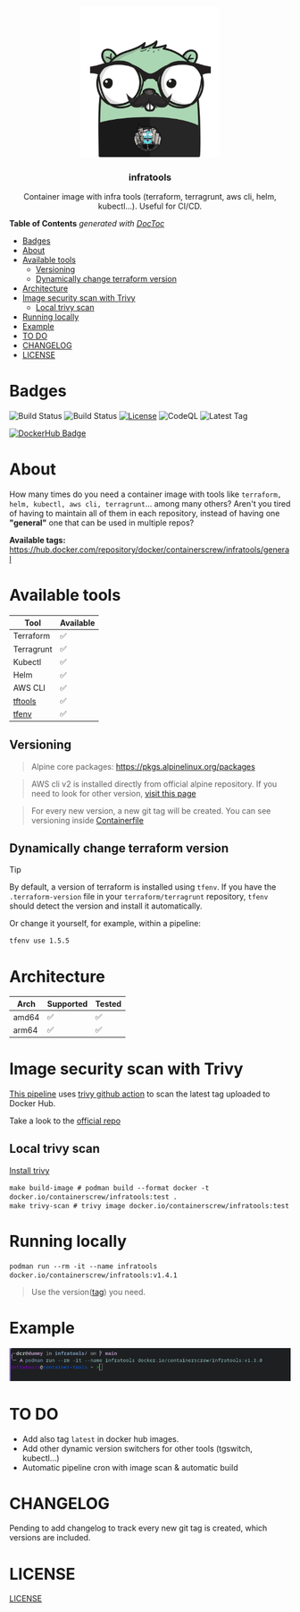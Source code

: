 <p align="center" >
    <img src="logo.png" alt="logo" width="250"/>
<h3 align="center">infratools</h3>
<p align="center">Container image with infra tools (terraform, terragrunt, aws cli, helm, kubectl...). Useful for CI/CD.</p>
</p>

<!-- START doctoc generated TOC please keep comment here to allow auto update -->
<!-- DON'T EDIT THIS SECTION, INSTEAD RE-RUN doctoc TO UPDATE -->
**Table of Contents**  *generated with [DocToc](https://github.com/thlorenz/doctoc)*

- [Badges](#badges)
- [About](#about)
- [Available tools](#available-tools)
  - [Versioning](#versioning)
  - [Dynamically change terraform version](#dynamically-change-terraform-version)
- [Architecture](#architecture)
- [Image security scan with Trivy](#image-security-scan-with-trivy)
  - [Local trivy scan](#local-trivy-scan)
- [Running locally](#running-locally)
- [Example](#example)
- [TO DO](#to-do)
- [CHANGELOG](#changelog)
- [LICENSE](#license)

<!-- END doctoc generated TOC please keep comment here to allow auto update -->

# Badges

![Build Status](https://github.com/containerscrew/infratools/actions/workflows/build.yml/badge.svg)
![Build Status](https://github.com/containerscrew/infratools/actions/workflows/hadolint.yml/badge.svg)
[![License](https://img.shields.io/github/license/containerscrew/infratools)](/LICENSE)
![CodeQL](https://github.com/containerscrew/infratools/actions/workflows/scan-image.yml/badge.svg?branch=main&event=push)
![Latest Tag](https://img.shields.io/github/v/tag/containerscrew/infratools?sort=semver)

[![DockerHub Badge](http://dockeri.co/image/containerscrew/infratools)](https://hub.docker.com/r/containerscrew/infratools/)


#  About

How many times do you need a container image with tools like `terraform, helm, kubectl, aws cli, terragrunt`... among many others? Aren't you tired of having to maintain all of them in each repository, instead of having one **"general"** one that can be used in multiple repos?

**Available tags:** https://hub.docker.com/repository/docker/containerscrew/infratools/general 

# Available tools

| Tool                                                 | Available |
|------------------------------------------------------|----------|
| Terraform                                            |   ✅      |
| Terragrunt                                           |   ✅      |
| Kubectl                                              |   ✅      |
| Helm                                                 |   ✅      |
| AWS CLI                                              |   ✅      |
| [tftools](https://github.com/containerscrew/tftools) |   ✅      |
| [tfenv](https://github.com/tfutils/tfenv)   |   ✅      |

## Versioning

> Alpine core packages: https://pkgs.alpinelinux.org/packages

> AWS cli v2 is installed directly from official alpine repository. If you need to look for other version, [visit this page](https://pkgs.alpinelinux.org/packages?name=aws-cli&branch=edge&repo=&arch=&maintainer=)

> For every new version, a new git tag will be created. You can see versioning inside [Containerfile](./Containerfile)

## Dynamically change terraform version

> [!TIP]
> By default, a version of terraform is installed using `tfenv`. If you have the `.terraform-version` file in your `terraform/terragrunt` repository, `tfenv` should detect the version and install it automatically.


Or change it yourself, for example, within a pipeline:

```shell
tfenv use 1.5.5
```

# Architecture

| Arch    | Supported | Tested |
|---------|----------|--------|
| amd64   | ✅        | ✅        |
| arm64   | ✅         | ✅         |

# Image security scan with Trivy

[This pipeline](./.github/workflows/scan-image.yml) uses [trivy github action](https://github.com/aquasecurity/trivy-action) to scan the latest tag uploaded to Docker Hub. 

Take a look to the [official repo](https://github.com/aquasecurity/trivy)

## Local trivy scan

[Install trivy](https://aquasecurity.github.io/trivy/test/getting-started/installation/)

```shell
make build-image # podman build --format docker -t docker.io/containerscrew/infratools:test .
make trivy-scan # trivy image docker.io/containerscrew/infratools:test
```

# Running locally

```shell
podman run --rm -it --name infratools docker.io/containerscrew/infratools:v1.4.1
```

> Use the version([tag](https://github.com/containerscrew/infratools/tags)) you need.

# Example

![example](./example.png)

# TO DO 

* Add also tag `latest` in docker hub images.
* Add other dynamic version switchers for other tools (tgswitch, kubectl...)
* Automatic pipeline cron with image scan & automatic build

# CHANGELOG

Pending to add changelog to track every new git tag is created, which versions are included.

# LICENSE

[LICENSE](./LICENSE)